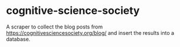 # cognitive-science-society

A scraper to collect the blog posts from https://cognitivesciencesociety.org/blog/ and insert the results into a database.
